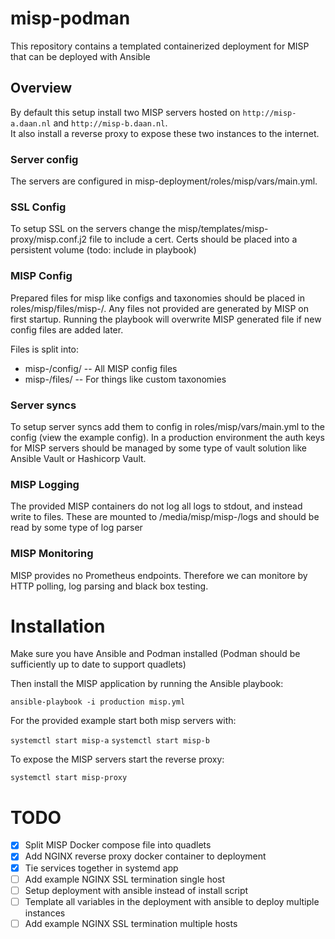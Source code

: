 # misp-podman
This repository contains a templated containerized deployment for MISP that can be deployed with Ansible

## Overview
By default this setup install two MISP servers hosted on `http://misp-a.daan.nl` and `http://misp-b.daan.nl`. </br>
It also install a reverse proxy to expose these two instances to the internet. 

### Server config
The servers are configured in misp-deployment/roles/misp/vars/main.yml.

### SSL Config
To setup SSL on the servers change the misp/templates/misp-proxy/misp.conf.j2 file to include a cert. 
Certs should be placed into a persistent volume (todo: include in playbook)

### MISP Config
Prepared files for misp like configs and taxonomies should be placed in roles/misp/files/misp-<name>/. Any files not provided are generated by MISP on first startup. 
Running the playbook will overwrite MISP generated file if new config files are added later.

Files is split into:
- misp-<name>/config/ -- All MISP config files  
- misp-<name>/files/  -- For things like custom taxonomies

### Server syncs
To setup server syncs add them to config in roles/misp/vars/main.yml to the config (view the example config).
In a production environment the auth keys for MISP servers should be managed by some type of vault solution like Ansible Vault or Hashicorp Vault.

### MISP Logging
The provided MISP containers do not log all logs to stdout, and instead write to files. These are mounted to /media/misp/misp-<name>/logs and should be read by some type of log parser

### MISP Monitoring
MISP provides no Prometheus endpoints. Therefore we can monitore by HTTP polling, log parsing and black box testing. 

# Installation

Make sure you have Ansible and Podman installed (Podman should be sufficiently up to date to support quadlets)

Then install the MISP application by running the Ansible playbook:

`ansible-playbook -i production misp.yml`

For the provided example start both misp servers with: 

`systemctl start misp-a`
`systemctl start misp-b`

To expose the MISP servers start the reverse proxy:

`systemctl start misp-proxy`

# TODO
- [x] Split MISP Docker compose file into quadlets
- [x] Add NGINX reverse proxy docker container to deployment
- [x] Tie services together in systemd app
- [ ] Add example NGINX SSL termination single host
- [ ] Setup deployment with ansible instead of install script
- [ ] Template all variables in the deployment with ansible to deploy multiple instances  
- [ ] Add example NGINX SSL termination multiple hosts
